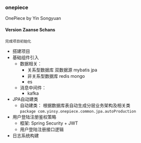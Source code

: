 ### onepiece
OnePiece by Yin Songyuan

#### Version Zaanse Schans
`完成项目初始化`
+ 搭建项目
+ 基础组件引入   
   + 数据相关：   
      + 关系型数据库 双数据源 mybatis jpa
      + 非关系型数据库 redis mongo
      + es
   + 消息中间件：
      + kafka
+ JPA自动建类
   + 自动建类： 根据数据库表自动生成分层业务架构及相关类  
   `package com.yinsy.onepiece.common.jpa.autoProduction`
+ 用户登陆注册鉴权策略
   + 框架: Spring Security + JWT
   + 用户登陆注册接口逻辑
+ 日志系统构建

